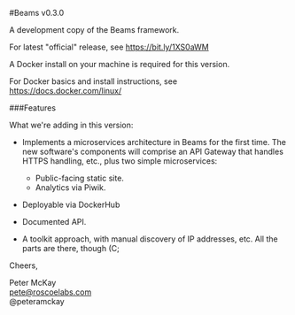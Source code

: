 #Beams v0.3.0

A development copy of the Beams framework. 

For latest "official" release, see https://bit.ly/1XS0aWM

A Docker install on your machine is required for this version. 

For Docker basics and install instructions, see https://docs.docker.com/linux/

###Features

What we're adding in this version:

- Implements a microservices architecture in Beams for the first time. The new software's components will comprise  an API Gateway that handles HTTPS handling, etc., plus two simple microservices:
  - Public-facing static site.
  - Analytics via Piwik.
  
- Deployable via DockerHub   

- Documented API.

- A toolkit approach, with manual discovery of IP addresses, etc. All the parts are there, though (C;

Cheers,

Peter McKay  
pete@roscoelabs.com		
@peteramckay		
